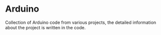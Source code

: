 Arduino
=======

Collection of Arduino code from various projects, the detailed information about the project is written in the code.
